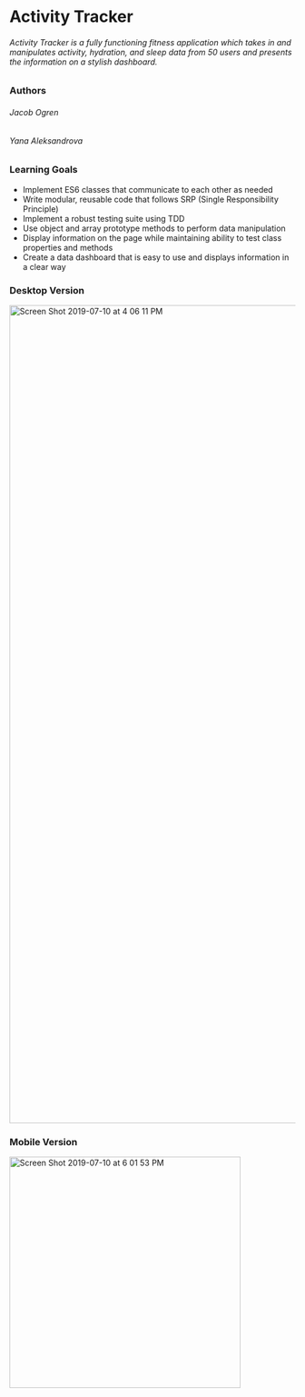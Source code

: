 # Activity Tracker

###### Activity Tracker is a fully functioning fitness application which takes in and manipulates activity, hydration, and sleep data from 50 users and presents the information on a stylish dashboard.

### Authors

###### Jacob Ogren 
###### Yana Aleksandrova

### Learning Goals

- Implement ES6 classes that communicate to each other as needed
- Write modular, reusable code that follows SRP (Single Responsibility Principle)
- Implement a robust testing suite using TDD
- Use object and array prototype methods to perform data manipulation
- Display information on the page while maintaining ability to test class properties and methods
- Create a data dashboard that is easy to use and displays information in a clear way

### Desktop Version

<img width="1440" alt="Screen Shot 2019-07-10 at 4 06 11 PM" src="https://user-images.githubusercontent.com/19739235/61009055-a6933880-a32e-11e9-8d0f-686f298799be.png">

### Mobile Version

<img width="407" alt="Screen Shot 2019-07-10 at 6 01 53 PM" src="https://user-images.githubusercontent.com/19739235/61012791-1c060580-a33d-11e9-9c87-acb37f6bd5f4.png">